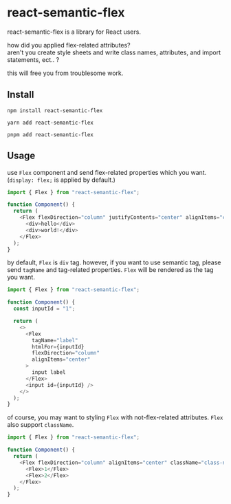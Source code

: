 # react-semantic-flex

react-semantic-flex is a library for React users.

how did you applied flex-related attributes?  
aren't you create style sheets and write class names, attributes, and import statements, ect.. ?

this will free you from troublesome work.

## Install

```
npm install react-semantic-flex
```

```
yarn add react-semantic-flex
```

```
pnpm add react-semantic-flex
```

## Usage

use `Flex` component and send flex-related properties which you want. (`display: flex;` is applied by default.)

```typescript
import { Flex } from "react-semantic-flex";

function Component() {
  return (
    <Flex flexDirection="column" justifyContents="center" alignItems="center">
      <div>hello</div>
      <div>world!</div>
    </Flex>
  );
}
```

by default, `Flex` is `div` tag. however, if you want to use semantic tag, please send `tagName` and tag-related properties. `Flex` will be rendered as the tag you want.

```typescript
import { Flex } from "react-semantic-flex";

function Component() {
  const inputId = "1";

  return (
    <>
      <Flex
        tagName="label"
        htmlFor={inputId}
        flexDirection="column"
        alignItems="center"
      >
        input label
      </Flex>
      <input id={inputId} />
    </>
  );
}
```

of course, you may want to styling `Flex` with not-flex-related attributes. `Flex` also support `className`.

```typescript
import { Flex } from "react-semantic-flex";

function Component() {
  return (
    <Flex flexDirection="column" alignItems="center" className="class-name">
      <Flex>1</Flex>
      <Flex>2</Flex>
    </Flex>
  );
}
```
